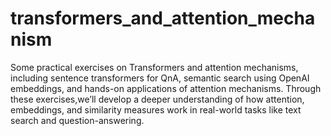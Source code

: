 # transformers_and_attention_mechanism

Some practical exercises on Transformers and attention mechanisms, including sentence transformers for QnA, semantic search using OpenAI embeddings, and hands-on applications of attention mechanisms. Through these exercises,we’ll develop a deeper understanding of how attention, embeddings, and similarity measures work in real-world tasks like text search and question-answering.
